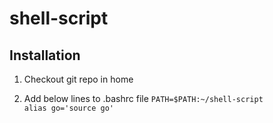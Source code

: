 # shell-script

## Installation

1. Checkout git repo in home

1. Add below lines to .bashrc file
`PATH=$PATH:~/shell-script`  
`alias go='source go'`  
